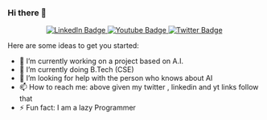 ### Hi there 👋

<div id="badges" align="center">
        <a href="your-linkedin-URL">
          <img src="https://img.shields.io/badge/LinkedIn-blue?style=for-the-badge&logo=linkedin&logoColor=white" alt="LinkedIn Badge"/>
        </a>
        <a href="your-youtube-URL">
          <img src="https://img.shields.io/badge/YouTube-red?style=for-the-badge&logo=youtube&logoColor=white" alt="Youtube Badge"/>
        </a>
        <a href="your-twitter-URL">
          <img src="https://img.shields.io/badge/Twitter-blue?style=for-the-badge&logo=twitter&logoColor=white" alt="Twitter Badge"/>
        </a>
      </div>

     


Here are some ideas to get you started:

- 🔭 I’m currently working on a project based on A.I.
- 🌱 I’m currently doing B.Tech (CSE)
- 🤔 I’m looking for help with the person who knows about AI
- 📫 How to reach me: above given my twitter , linkedin and yt links follow that
- ⚡ Fun fact: I am a lazy Programmer


